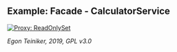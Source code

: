 ## Example: Facade - CalculatorService

[![Proxy: ReadOnlySet](https://img.youtube.com/vi/4C9v08a-g2Y/0.jpg)](https://www.youtube.com/watch?v=4C9v08a-g2Y)



*Egon Teiniker, 2019, GPL v3.0*
